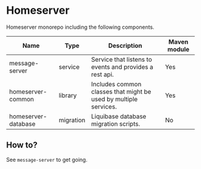 # Homeserver

Homeserver monorepo including the following components.

| Name                | Type      | Description                                                     | Maven module |
|---------------------|-----------|-----------------------------------------------------------------|--------------|
| message-server      | service   | Service that listens to events and provides a rest api.         | Yes          |
| homeserver-common   | library   | Includes common classes that might be used by multiple services. | Yes          |
| homeserver-database | migration | Liquibase database migration scripts.        | No  |

## How to?

See `message-server` to get going.